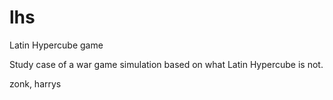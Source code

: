 # lhs
Latin Hypercube game

Study case of a war game simulation based on what Latin Hypercube is not. 

zonk, harrys


